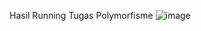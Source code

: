 Hasil Running Tugas Polymorfisme
![image](https://github.com/user-attachments/assets/a207a22f-8442-41e3-b83d-4f89b6b27594)
